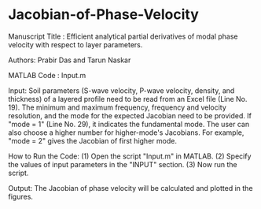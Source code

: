 # Jacobian-of-Phase-Velocity
Manuscript Title :
Efficient analytical partial derivatives of modal phase velocity with respect to layer parameters. 

Authors:
Prabir Das and Tarun Naskar

MATLAB Code : Input.m

Input: Soil parameters (S-wave velocity, P-wave velocity, density, and thickness) of a layered profile need to be read from an Excel file (Line No. 19).
       The minimum and maximum frequency, frequency and velocity resolution, and the mode for the expected Jacobian need to be provided. If "mode = 1" (Line No. 29), it indicates the fundamental mode.
       The user can also choose a higher number for higher-mode's Jacobians. For example, "mode = 2" gives the Jacobian of first higher mode.	


How to Run the Code: (1) Open the script "Input.m" in MATLAB.
                     (2) Specify the values of input parameters in the "INPUT" section.
                     (3) Now run the script.  

Output: The Jacobian of phase velocity will be calculated and plotted in the figures.
